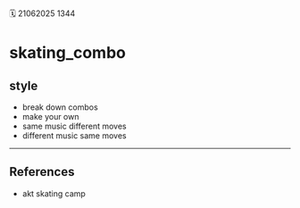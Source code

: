 🗓️ 21062025 1344

# skating_combo

## style
- break down combos
- make your own 
- same music different moves
- different music same moves

---
## References
- akt skating camp